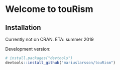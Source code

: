 # Welcome to touRism

## Installation

Currently not on CRAN. ETA: summer 2019
 
Development version:

```r 
# install.packages("devtools")
devtools::install_github("mariuslarsson/touRism")
```

